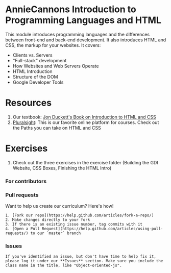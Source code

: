 # AnnieCannons Introduction to Programming Languages and HTML

This module introduces programming languages and the differences between front-end and back-end development. It also introduces HTML and CSS, the markup for your websites. It covers:

<ul>
<li>Clients vs. Servers</li>
<li>"Full-stack" development</li>
<li>How Websites and Web Servers Operate</li>
<li>HTML Introduction</li>
<li>Structure of the DOM</li>
<li>Google Developer Tools</li>
</ul>

# Resources
1) Our textbook: <a href="http://www.wiley.com/WileyCDA/WileyTitle/productCd-1118008189.html">Jon Duckett's Book on Introduction to HTML and CSS</a>
2) <a href="https://www.pluralsight.com/">Pluralsight</a>: This is our favorite online platform for courses. Check out the Paths you can take on HTML and CSS


# Exercises
1) Check out the three exercises in the exercise folder (Building the GDI Website, CSS Boxes, Finishing the HTML Intro)

 
  ### For contributors
  ### Pull requests

  Want to help us create our curriculum? Here's how!

    1. [Fork our repo](https://help.github.com/articles/fork-a-repo/)
    2. Make changes directly to your fork
    3. If there is an existing issue number, tag commits with it
    4. [Open a Pull Request](https://help.github.com/articles/using-pull-requests/) to our `master` branch

  ### Issues

    If you've identified an issue, but don't have time to help fix it, please log it under our **Issues** section. Make sure you include the class name in the title, like "Object-oriented-js". 
  

